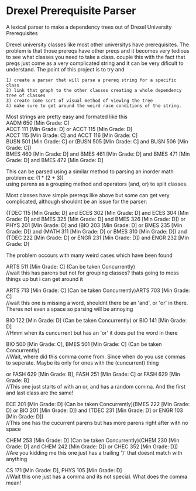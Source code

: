# Drexel Prerequisite Parser
A lexical parser to make a dependency trees out of Drexel University Prerequisites 
    
    
Drexel university classes like most other universitys have prerequisites. The problem is that those prereqs have other preqs and it becomes very tedious to see what classes you need to take a class. couple this with the fact that preqs just come as a very complicated string and it can be very dificult to understand. The point of this project is to try and    
    
    1) create a parser that will parse a prereq string for a specific class    
    2) link that graph to the other classes creating a whole dependency tree of classes     
    3) create some sort of visual method of viewing the tree
    4) make sure to get around the weird race conditions of the string.    


Most strings are pretty easy and formated like this    
AADM 650 [Min Grade: C]    
ACCT 111 [Min Grade: D] or ACCT 115 [Min Grade: D]    
ACCT 115 [Min Grade: C] and ACCT 116 [Min Grade: C]    
BUSN 501 [Min Grade: C] or (BUSN 505 [Min Grade: C] and BUSN 506 [Min Grade: C])    
BMES 460 [Min Grade: D] and BMES 461 [Min Grade: D] and BMES 471 [Min Grade: D] and BMES 472 [Min Grade: D]    
    

This can be parsed using a similar method to parsing an inorder math problem ex: (1 * (2 + 3))    
using parens as a grouping method and operators (and, or) to split classes.   

Most classes have simple prereqs like above but some can get very complicated, although shouldnt be an issue for the parser:

(TDEC 115 [Min Grade: D] and ECES 302 [Min Grade: D] and ECES 304 [Min Grade: D] and BMES 325 [Min Grade: D] and BMES 326 [Min Grade: D]) or PHYS 201 [Min Grade: D] and (BIO 203 [Min Grade: D] or BMES 235 [Min Grade: D]) and (MATH 311 [Min Grade: D] or BMES 310 [Min Grade: D]) and (TDEC 222 [Min Grade: D] or ENGR 231 [Min Grade: D]) and ENGR 232 [Min Grade: D]     
     

The problem occours with many weird cases which have been found 

ARTS 511 \[Min Grade: C\] (Can be taken Concurrently)    
//wait this has parens but not for grouping classes? thats going to mess things up but i can get around it

ARTS 713 \[Min Grade: C\] (Can be taken Concurrently)ARTS 703 [Min Grade: C]    
//wait this one is missing a word, shouldnt there be an 'and', or 'or' in there. Theres not even a space so parsing will be annoying


BIO 122 \[Min Grade: D\] (Can be taken Concurrently) or BIO 141 [Min Grade: D]    
//Hmm when its cuncurrent but has an 'or' it does put the word in there

BIO 500 \[Min Grade: C\], BMES 501 \[Min Grade: C\] (Can be taken Concurrently)    
//Wait, where did this comma come from. Since when do you use commas to seperate. Maybe its only for ones with the (cuncurrent) thing

or FASH 629 [Min Grade: B], FASH 251 [Min Grade: C] or FASH 629 [Min Grade: B]    
//This one just starts of with an or, and has a random comma. And the first and last class are the same!

ECE 201 \[Min Grade: D\] (Can be taken Concurrently)(BMES 222 [Min Grade: D] or BIO 201 [Min Grade: D]) and (TDEC 231 [Min Grade: D] or ENGR 103 [Min Grade: D])    
//This one has the cucurrent parens but has more parens right after with no space 


CHEM 253 \[Min Grade: D\] (Can be taken Concurrently)(CHEM 230 [Min Grade: D] and CHEM 242 [Min Grade: D]) or CHEC 352 [Min Grade: D])    
//Are you kidding me this one just has a trailing ')' that doesnt match with anything

CS 171 [Min Grade: D], PHYS 105 [Min Grade: D]    
//Wait this one just has a comma and its not special. What does the comma mean!